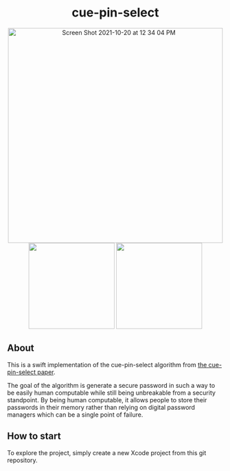 <h1 align="center">cue-pin-select</h1>

<div align="center">
    <img width="500" alt="Screen Shot 2021-10-20 at 12 34 04 PM" src="https://user-images.githubusercontent.com/89526807/138134216-83176a57-18e6-4727-ad05-1bdaf5f6fedf.png">
  <img width="200" src="https://user-images.githubusercontent.com/89526807/138133119-86473270-0817-4530-8c54-9f44289bf290.gif">
  <img width="200" src="https://user-images.githubusercontent.com/89526807/138010246-b1ef6b05-27ef-44a7-9b52-a959ffde6c1c.gif">
</div>

## About

This is a swift implementation of the cue-pin-select algorithm from [the cue-pin-select paper](https://hal.archives-ouvertes.fr/hal-01781231/file/Cue_Pin_Select__a_Secure_and_Usable_Offline_Password_Scheme%20%286%29.pdf).

The goal of the algorithm is generate a secure password in such a way to be easily human computable while still being unbreakable from a security standpoint. By being human computable, it allows people to store their passwords in their memory rather than relying on digital password managers which can be a single point of failure.

## How to start

To explore the project, simply create a new Xcode project from this git repository.
